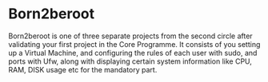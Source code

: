 # Born2beroot
Born2beroot is one of three separate projects from the second circle after validating your first project in the Core Programme. It consists of you setting up a Virtual Machine, and configuring the rules of each user with sudo, and ports with Ufw, along with displaying certain system information like CPU, RAM, DISK usage etc for the mandatory part.
